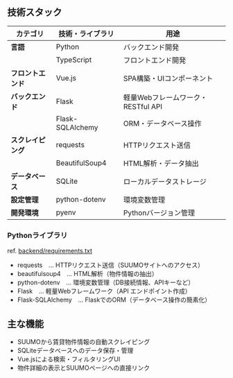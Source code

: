 ## 技術スタック

| カテゴリ | 技術・ライブラリ | 用途 |
|---------|----------------|------|
| **言語** | Python | バックエンド開発 |
| | TypeScript | フロントエンド開発 |
| **フロントエンド** | Vue.js | SPA構築・UIコンポーネント |
| **バックエンド** | Flask | 軽量Webフレームワーク・RESTful API |
| | Flask-SQLAlchemy | ORM・データベース操作 |
| **スクレイピング** | requests | HTTPリクエスト送信 |
| | BeautifulSoup4 | HTML解析・データ抽出 |
| **データベース** | SQLite | ローカルデータストレージ |
| **設定管理** | python-dotenv | 環境変数管理 |
| **開発環境** | pyenv | Pythonバージョン管理 |

### Pythonライブラリ

ref. [backend/requirements.txt](backend/requirements.txt) 

- requests　… HTTPリクエスト送信（SUUMOサイトへのアクセス）
- beautifulsoup4　… HTML解析（物件情報の抽出）
- python-dotenv　… 環境変数管理（DB接続情報、APIキーなど）
- Flask　… 軽量Webフレームワーク（API エンドポイント作成）
- Flask-SQLAlchemy　… FlaskでのORM（データベース操作の簡素化）

## 主な機能

- SUUMOから賃貸物件情報の自動スクレイピング
- SQLiteデータベースへのデータ保存・管理
- Vue.jsによる検索・フィルタリングUI
- 物件詳細の表示とSUUMOページへの直接リンク
